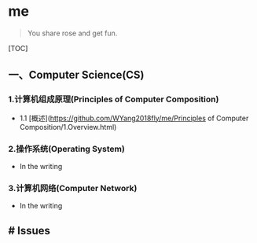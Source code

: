 # me

> You share rose and get fun.

[TOC]

## 一、Computer Science(CS)

### 1.计算机组成原理(Principles of Computer Composition)

- 1.1 [概述](https://github.com/WYang2018fly/me/Principles of Computer Composition/1.Overview.html)



### 2.操作系统(Operating System)

- In the writing



### 3.计算机网络(Computer Network)

- In the writing



## # Issues

